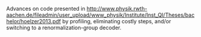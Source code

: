 Advances on code presented in http://www.physik.rwth-aachen.de/fileadmin/user_upload/www_physik/Institute/Inst_QI/Theses/bachelor/hoelzer2013.pdf by profiling, eliminating costly steps, and/or switching to a renormalization-group decoder.